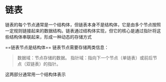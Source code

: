 # 链表
链表的每个节点通常是一个结构体，但链表本身不是结构体，它是由多个节点按照一定规则链接起来的数据结构。链表通过结构体实现，但它的核心是通过指针将这些结构体串联起来，形成一种动态的存储方式

==链表节点是结构体==
链表节点需要存储两类信息：
> 数据域：节点存储的数据。
指针域：指向下一个节点（单链表）或前后节点（双链表）的指针。

这两部分通常用一个结构体表示
